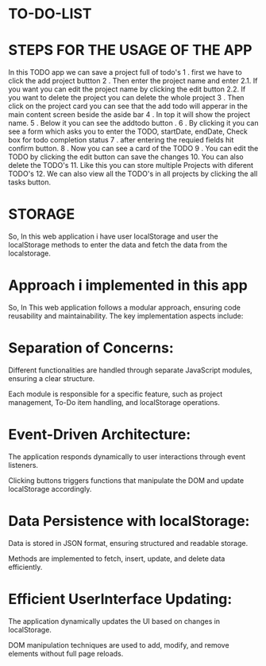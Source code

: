 # TO-DO-LIST
# STEPS FOR THE USAGE OF THE APP
In this TODO app we can save a project full of todo's
1 . first we have to click the add project buttton
2 . Then enter the project name and enter
   2.1. If you want you can edit the project name by clicking the edit button
   2.2. If you want to delete the project you can delete the whole project
3 . Then click on the project card you can see that the add todo will apperar in the main content screen beside the aside bar
4 . In top it will show the project name.
5 . Below it you can see the addtodo button .
6 . By clicking it you can see a form which asks you to enter the TODO, startDate, endDate, Check box for todo completion 
    status
7 . after entering the requied fields hit confirm button.
8 . Now you can see a card of the TODO
9 . You can edit the TODO by clicking the edit button can save the changes
10. You can also delete the TODO's
11. Like this you can store multiple Projects with diferent TODO's
12. We can also view all the TODO's in all projects by clicking the all tasks button.

# STORAGE 
So, In this web application i have user localStorage and user the localStorage methods to enter the data and fetch the data from  the localstorage.

# Approach i implemented in this app
So, In This web application follows a modular approach, ensuring code reusability and maintainability. The key implementation aspects include:

# Separation of Concerns:

Different functionalities are handled through separate JavaScript modules, ensuring a clear structure.

Each module is responsible for a specific feature, such as project management, To-Do item handling, and localStorage operations.

# Event-Driven Architecture:

The application responds dynamically to user interactions through event listeners.

Clicking buttons triggers functions that manipulate the DOM and update localStorage accordingly.

# Data Persistence with localStorage:

Data is stored in JSON format, ensuring structured and readable storage.

Methods are implemented to fetch, insert, update, and delete data efficiently.

# Efficient UserInterface Updating:

The application dynamically updates the UI based on changes in localStorage.

DOM manipulation techniques are used to add, modify, and remove elements without full page reloads. 




